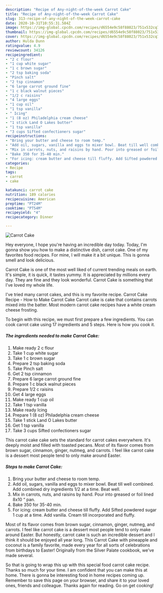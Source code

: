 ```yaml
---
description: "Recipe of Any-night-of-the-week Carrot Cake"
title: "Recipe of Any-night-of-the-week Carrot Cake"
slug: 313-recipe-of-any-night-of-the-week-carrot-cake
date: 2020-10-31T10:55:31.584Z
image: https://img-global.cpcdn.com/recipes/d6554e9c58f88023/751x532cq70/carrot-cake-recipe-main-photo.jpg
thumbnail: https://img-global.cpcdn.com/recipes/d6554e9c58f88023/751x532cq70/carrot-cake-recipe-main-photo.jpg
cover: https://img-global.cpcdn.com/recipes/d6554e9c58f88023/751x532cq70/carrot-cake-recipe-main-photo.jpg
author: Hulda Dunn
ratingvalue: 4.9
reviewcount: 34126
recipeingredient:
- "2 c flour"
- "1 cup white sugar"
- "1 c brown sugar"
- "2 tsp baking soda"
- "Pinch salt"
- "2 tsp cinnamon"
- "6 large carrot ground fine"
- "1 c black walnut pieces"
- "1/2 c raisins"
- "4 large eggs"
- "1 cup oil"
- "1 tsp vanilla"
- " Icing"
- "1 (8 oz) Philadelphia cream cheese"
- "1 stick Land O Lakes butter"
- "1 tsp vanilla"
- "3 cups Sifted confectioners sugar"
recipeinstructions:
- "Bring your butter and cheese to room temp."
- "Add oil, sugars, vanilla and eggs to mixer bowl. Beat till well combined. Add combined dry ingredients 1/2 at a time. Beat well."
- "Mix in carrots, nuts, and raisins by hand. Pour into greased or foil lined 8x10 “ pan."
- "Bake 350 for 35-40 min."
- "For icing: cream butter and cheese till fluffy. Add Sifted powdered sugar 1 cup at a time. Add vanilla. Cream till incorporated and fluffy."
categories:
- Recipe
tags:
- carrot
- cake

katakunci: carrot cake 
nutrition: 189 calories
recipecuisine: American
preptime: "PT24M"
cooktime: "PT54M"
recipeyield: "4"
recipecategory: Dinner

---
```



![Carrot Cake](https://img-global.cpcdn.com/recipes/d6554e9c58f88023/751x532cq70/carrot-cake-recipe-main-photo.jpg)

Hey everyone, I hope you're having an incredible day today. Today, I'm gonna show you how to make a distinctive dish, carrot cake. One of my favorites food recipes. For mine, I will make it a bit unique. This is gonna smell and look delicious.

Carrot Cake is one of the most well liked of current trending meals on earth. It's simple, it is quick, it tastes yummy. It is appreciated by millions every day. They are fine and they look wonderful. Carrot Cake is something that I've loved my whole life.

I&#39;ve tried many carrot cakes, and this is my favorite recipe. Carrot Cake Recipe - How to Make Carrot Cake Carrot cake is cake that contains carrots mixed into the batter. Most modern carrot cake recipes have a white cream cheese frosting.


To begin with this recipe, we must first prepare a few ingredients. You can cook carrot cake using 17 ingredients and 5 steps. Here is how you cook it.

<!--inarticleads1-->

##### The ingredients needed to make Carrot Cake:

1. Make ready 2 c flour
1. Take 1 cup white sugar
1. Take 1 c brown sugar
1. Prepare 2 tsp baking soda
1. Take Pinch salt
1. Get 2 tsp cinnamon
1. Prepare 6 large carrot ground fine
1. Prepare 1 c black walnut pieces
1. Prepare 1/2 c raisins
1. Get 4 large eggs
1. Make ready 1 cup oil
1. Take 1 tsp vanilla
1. Make ready  Icing
1. Prepare 1 (8 oz) Philadelphia cream cheese
1. Take 1 stick Land O Lakes butter
1. Get 1 tsp vanilla
1. Take 3 cups Sifted confectioners sugar


This carrot cake cake sets the standard for carrot cakes everywhere. It&#39;s deeply moist and filled with toasted pecans. Most of its flavor comes from brown sugar, cinnamon, ginger, nutmeg, and carrots. I feel like carrot cake is a dessert most people tend to only make around Easter. 

<!--inarticleads2-->

##### Steps to make Carrot Cake:

1. Bring your butter and cheese to room temp.
1. Add oil, sugars, vanilla and eggs to mixer bowl. Beat till well combined. Add combined dry ingredients 1/2 at a time. Beat well.
1. Mix in carrots, nuts, and raisins by hand. Pour into greased or foil lined 8x10 “ pan.
1. Bake 350 for 35-40 min.
1. For icing: cream butter and cheese till fluffy. Add Sifted powdered sugar 1 cup at a time. Add vanilla. Cream till incorporated and fluffy.


Most of its flavor comes from brown sugar, cinnamon, ginger, nutmeg, and carrots. I feel like carrot cake is a dessert most people tend to only make around Easter. But honestly, carrot cake is such an incredible dessert and I think it should be enjoyed all year long. This Carrot Cake with pineapple and coconut is a family favorite, made every year for all sorts of celebrations from birthdays to Easter! Originally from the Silver Palate cookbook, we&#39;ve made several. 

So that is going to wrap this up with this special food carrot cake recipe. Thanks so much for your time. I am confident that you can make this at home. There is gonna be interesting food in home recipes coming up. Remember to save this page on your browser, and share it to your loved ones, friends and colleague. Thanks again for reading. Go on get cooking!
